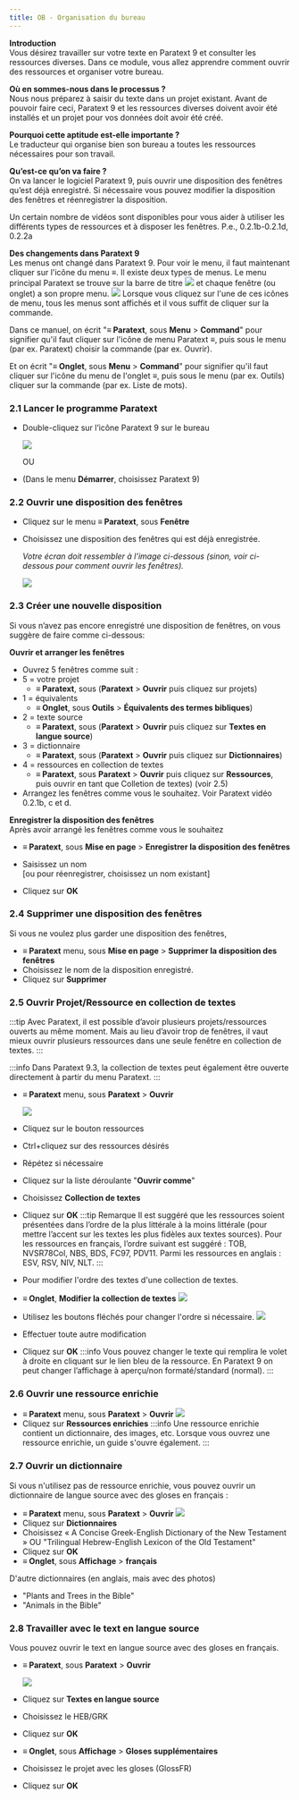 ```yaml
---
title: OB - Organisation du bureau
---
```

**Introduction**  
Vous désirez travailler sur votre texte en Paratext 9 et consulter les ressources diverses. Dans ce module, vous allez apprendre comment ouvrir des ressources et organiser votre bureau.

**Où en sommes-nous dans le processus ?**  
Nous nous préparez à saisir du texte dans un projet existant. Avant de pouvoir faire ceci, Paratext 9 et les ressources diverses doivent avoir été installés et un projet pour vos données doit avoir été créé.

**Pourquoi cette aptitude est-elle importante ?**  
Le traducteur qui organise bien son bureau a toutes les ressources nécessaires pour son travail.

**Qu’est-ce qu’on va faire ?**  
On va lancer le logiciel Paratext 9, puis ouvrir une disposition des fenêtres qu’est déjà enregistré. Si nécessaire vous pouvez modifier la disposition des fenêtres et réenregistrer la disposition.

Un certain nombre de vidéos sont disponibles pour vous aider à utiliser les différents types de ressources et à disposer les fenêtres. P.e., 0.2.1b-0.2.1d, 0.2.2a

**Des changements dans Paratext 9**  
Les menus ont changé dans Paratext 9. Pour voir le menu, il faut maintenant cliquer sur l'icône du menu **≡**. Il existe deux types de menus. Le menu principal Paratext se trouve sur la barre de titre ![](media/a7c437f2736cb28b0dff7abd780f5f94.png) et chaque fenêtre (ou onglet) a son propre menu. ![](media/65ab77824a1e025fac1bf88feb6ba66f.png) Lorsque vous cliquez sur l'une de ces icônes de menu, tous les menus sont affichés et il vous suffit de cliquer sur la commande.

Dans ce manuel, on écrit "**≡ Paratext**, sous **Menu** \> **Command**" pour signifier qu'il faut cliquer sur l'icône de menu Paratext ≡, puis sous le menu (par ex. Paratext) choisir la commande (par ex. Ouvrir).

Et on écrit "**≡ Onglet**, sous **Menu** \> **Command**" pour signifier qu'il faut cliquer sur l'icône du menu de l'onglet ≡, puis sous le menu (par ex. Outils) cliquer sur la commande (par ex. Liste de mots).

### 2.1 Lancer le programme Paratext

-   Double-cliquez sur l’icône Paratext 9 sur le bureau

    ![](media/b2697bb533e7765029252c8d51301dc9.png)

    OU

-   (Dans le menu **Démarrer**, choisissez Paratext 9)

### 2.2 Ouvrir une disposition des fenêtres

-   Cliquez sur le menu **≡ Paratext**, sous **Fenêtre**
-   Choisissez une disposition des fenêtres qui est déjà enregistrée.

    *Votre écran doit ressembler à l’image ci-dessous (sinon, voir ci-dessous pour comment ouvrir les fenêtres).*

    ![](media/becf6dae2e733cc280e70a8f4b706981.png)

### 2.3 Créer une nouvelle disposition

Si vous n’avez pas encore enregistré une disposition de fenêtres, on vous suggère de faire comme ci-dessous:

**Ouvrir et arranger les fenêtres**  
-   Ouvrez 5 fenêtres comme suit :
-   5 = votre projet
     -   **≡ Paratext**, sous (**Paratext** \> **Ouvrir** puis cliquez sur projets)
-   1 = équivalents
     -   **≡ Onglet**, sous **Outils** \> **Équivalents des termes bibliques**)
-   2 = texte source  
     -  **≡ Paratext**, sous (**Paratext** \> **Ouvrir** puis cliquez sur **Textes en langue source**)
-   3 = dictionnaire
     -  **≡ Paratext**, sous (**Paratext** \> **Ouvrir** puis cliquez sur **Dictionnaires**)
-   4 = ressources en collection de textes
    -   **≡ Paratext**, sous **Paratext** \> **Ouvrir** puis cliquez sur **Ressources**, puis ouvrir en tant que Colletion de textes) (voir 2.5)  
-   Arrangez les fenêtres comme vous le souhaitez. Voir Paratext vidéo 0.2.1b, c et d.

**Enregistrer la disposition des fenêtres**  
Après avoir arrangé les fenêtres comme vous le souhaitez

-   **≡ Paratext**, sous **Mise en page** \> **Enregistrer la disposition des fenêtres**
-   Saisissez un nom  
    [ou pour réenregistrer, choisissez un nom existant]

-   Cliquez sur **OK**

### 2.4 Supprimer une disposition des fenêtres

Si vous ne voulez plus garder une disposition des fenêtres,

-   **≡ Paratext** menu, sous **Mise en page** \> **Supprimer la disposition des fenêtres**
-   Choisissez le nom de la disposition enregistré.
-   Cliquez sur **Supprimer**

### 2.5 Ouvrir Projet/Ressource en collection de textes

:::tip
Avec Paratext, il est possible d’avoir plusieurs projets/ressources ouverts au même moment. Mais au lieu d’avoir trop de fenêtres, il vaut mieux ouvrir plusieurs ressources dans une seule fenêtre en collection de textes.
:::

:::info
Dans Paratext 9.3, la collection de textes peut également être ouverte directement à partir du menu Paratext.
:::

-   **≡ Paratext** menu, sous **Paratext** \> **Ouvrir**

    ![](media/67c09582d7f685c9e709d3cb0bd78c51.png)

-   Cliquez sur le bouton ressources
-   Ctrl+cliquez sur des ressources désirés
-   Répétez si nécessaire
-   Cliquez sur la liste déroulante "**Ouvrir comme**"
-   Choisissez **Collection de textes**
-   Cliquez sur **OK**
:::tip Remarque
Il est suggéré que les ressources soient présentées dans l’ordre de la plus littérale à la moins littérale (pour mettre l’accent sur les textes les plus fidèles aux textes sources). Pour les ressources en français, l’ordre suivant est suggéré : TOB, NVSR78Col, NBS, BDS, FC97, PDV11. Parmi les ressources en anglais : ESV, RSV, NIV, NLT.
:::

-   Pour modifier l'ordre des textes d'une collection de textes.
-   **≡ Onglet**, **Modifier la collection de textes**
 ![](media/114addc77497db5a8e16e63e0a60a397.png)
-   Utilisez les boutons fléchés pour changer l'ordre si nécessaire.
![](media/1529efc6b9c2b2d2a45649f36a13660e.png)
-   Effectuer toute autre modification
-   Cliquez sur **OK**
:::info
Vous pouvez changer le texte qui remplira le volet à droite en cliquant sur le lien bleu de la ressource. En Paratext 9 on peut changer l’affichage à aperçu/non formaté/standard (normal).
:::
### 2.6 Ouvrir une ressource enrichie

-   **≡ Paratext** menu, sous **Paratext** \> **Ouvrir**
   ![](media/a2210417ce7fd29acc4543900d4ffdfa.png)
-   Cliquez sur **Ressources enrichies**
:::info
Une ressource enrichie contient un dictionnaire, des images, etc. Lorsque vous ouvrez une ressource enrichie, un guide s'ouvre également.
:::
### 2.7 Ouvrir un dictionnaire

Si vous n'utilisez pas de ressource enrichie, vous pouvez ouvrir un dictionnaire de langue source avec des gloses en français :

-   **≡ Paratext** menu, sous **Paratext** \> **Ouvrir**
   ![](media/bde96d81bd560a2dc433f589a9a44f93.png)
-   Cliquez sur **Dictionnaires**
-   Choisissez « A Concise Greek-English Dictionary of the New Testament » OU "Trilingual Hebrew-English Lexicon of the Old Testament"
-   Cliquez sur **OK**
-   **≡ Onglet**, sous **Affichage** \> **français**

D'autre dictionnaires (en anglais, mais avec des photos)

-   "Plants and Trees in the Bible"
-   "Animals in the Bible"

### 2.8 Travailler avec le text en langue source

Vous pouvez ouvrir le text en langue source avec des gloses en français.

-   **≡ Paratext**, sous **Paratext** \> **Ouvrir**

    ![](media/2f2a572df1df76324325ab8a53d5aa90.png)

-   Cliquez sur **Textes en langue source**
-   Choisissez le HEB/GRK
-   Cliquez sur **OK**
-   **≡ Onglet**, sous **Affichage** \> **Gloses supplémentaires**
-   Choisissez le projet avec les gloses (GlossFR)
-   Cliquez sur **OK**
